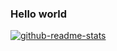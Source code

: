 ### Hello world
[![github-readme-stats](https://github-readme-stats-6k4b.vercel.app/api/top-langs/?username=NekosanQ&layout=compact&theme=dark)](https://github.com/anuraghazra/github-readme-stats)
